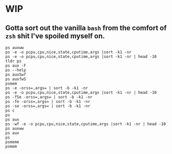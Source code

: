 # WIP
## Gotta sort out the vanilla `bash` from the comfort of `zsh` shit I've spoiled myself on.

```
ps auxww
ps -e -o pcpu,cpu,nice,state,cputime,args |sort -k1 -nr
ps -e -o pcpu,cpu,nice,state,cputime,args |sort -k1 -nr | head -10
tldr ps
ps aux -F
ps --help
ps auxSwf
ps auxfwS
psmem
ps -e -orss=,args= | sort -b -k1 -nr
ps -e -o pcpu,cpu,nice,state,cputime,args |sort -k1 -nr | head -10
ps -fSe -orss=,args= | sort -b -k1 -nr
ps -fe -orss=,args= | sort -b -k1 -nr
ps -se -orss=,args= | sort -b -k1 -nr
ps c
ps
ps aux
ps -wf -e -o pcpu,cpu,nice,state,cputime,args |sort -k1 -nr | head -10
ps auxww
ps aux
ps
psmeme
psmem
```
